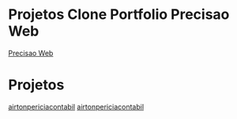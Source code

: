 <h1>Projetos Clone Portfolio Precisao Web</h1>
    <a href="http://www.precisaoweb.com.br/">Precisao Web</a>
    <h1>Projetos</h1>
    <a href="https://www.airtonpericiacontabil.com.br/">airtonpericiacontabil</a>
    <a href="http://www.crissol.net.br/">airtonpericiacontabil</a>